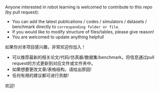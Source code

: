 Anyone interested in robot learning is welcomed to contribute to this repo (by pull request):

- You can add the latest publications / codes / simulators / datasets / benchmark directly to `corresponding folder or file`.
- If you would like to modify structure of files/tables, please give reason!
- You are welcomed to update anything helpful!

如果你对本项目感兴趣，非常欢迎你加入！

- 可以推荐最新的相关论文/代码/仿真器/数据集/benchmark，将信息通过pull request的方式更新到对应文件或文件夹中。
- 如果想要更改文章/表格结构，请给出原因!
- 任何有用的建议都可进行贡献!

欢迎!